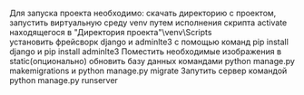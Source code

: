 Для запуска проекта необходимо:
скачать директорию с проектом,
запустить виртуальную среду venv путем исполнения скрипта activate находящегося в "Директория проекта"\venv\Scripts\
установить фрейсворк django и adminlte3 с помощью команд pip install django и pip install adminlte3
Поместить необходимые изображения в static(опционально)
обновить базу данных командами python manage.py makemigrations и python manage.py migrate
Запутить сервер командой python manage.py runserver

